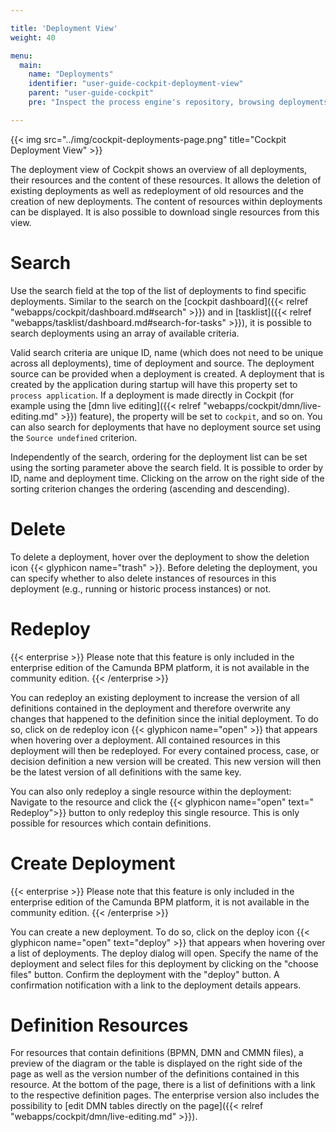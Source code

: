 ```yaml
---

title: 'Deployment View'
weight: 40

menu:
  main:
    name: "Deployments"
    identifier: "user-guide-cockpit-deployment-view"
    parent: "user-guide-cockpit"
    pre: "Inspect the process engine's repository, browsing deployments and resources"

---
```


{{< img src="../img/cockpit-deployments-page.png" title="Cockpit Deployment View" >}}

The deployment view of Cockpit shows an overview of all deployments, their resources and the content of these resources. It allows the deletion of existing deployments as well as redeployment of old resources and the creation of new deployments. The content of resources within deployments can be displayed. It is also possible to download single resources from this view.

# Search

Use the search field at the top of the list of deployments to find specific deployments. Similar to the search on the [cockpit dashboard]({{< relref "webapps/cockpit/dashboard.md#search" >}}) and in [tasklist]({{< relref "webapps/tasklist/dashboard.md#search-for-tasks" >}}), it is possible to search deployments using an array of available criteria.

Valid search criteria are unique ID, name (which does not need to be unique across all deployments), time of deployment and source. The deployment source can be provided when a deployment is created. A deployment that is created by the application during startup will have this property set to `process application`. If a deployment is made directly in Cockpit (for example using the [dmn live editing]({{< relref "webapps/cockpit/dmn/live-editing.md" >}}) feature), the property will be set to `cockpit`, and so on. You can also search for deployments that have no deployment source set using the `Source undefined` criterion.

Independently of the search, ordering for the deployment list can be set using the sorting parameter above the search field. It is possible to order by ID, name and deployment time. Clicking on the arrow on the right side of the sorting criterion changes the ordering (ascending and descending).

# Delete

To delete a deployment, hover over the deployment to show the deletion icon {{< glyphicon name="trash" >}}. Before deleting the deployment, you can specify whether to also delete instances of resources in this deployment (e.g., running or historic process instances) or not.

# Redeploy

{{< enterprise >}}
  Please note that this feature is only included in the enterprise edition of the Camunda BPM platform, it is not available in the community edition.
{{< /enterprise >}}

You can redeploy an existing deployment to increase the version of all definitions contained in the deployment and therefore overwrite any changes that happened to the definition since the initial deployment. To do so, click on de redeploy icon {{< glyphicon name="open" >}} that appears when hovering over a deployment. All contained resources in this deployment will then be redeployed. For every contained process, case, or decision definition a new version will be created. This new version will then be the latest version of all definitions with the same key.

You can also only redeploy a single resource within the deployment: Navigate to the resource and click the {{< glyphicon name="open" text=" Redeploy">}} button to only redeploy this single resource. This is only possible for resources which contain definitions.

# Create Deployment

{{< enterprise >}}
  Please note that this feature is only included in the enterprise edition of the Camunda BPM platform, it is not available in the community edition.
{{< /enterprise >}}

You can create a new deployment. To do so, click on the deploy icon {{< glyphicon name="open" text="deploy" >}} that appears when hovering over a list of deployments. The deploy dialog will open. Specify the name of the deployment and select files for this deployment by clicking on the "choose files" button. Confirm the deployment with the "deploy" button. A confirmation notification with a link to the deployment details appears.

# Definition Resources

For resources that contain definitions (BPMN, DMN and CMMN files), a preview of the diagram or the table is displayed on the right side of the page as well as the version number of the definitions contained in this resource. At the bottom of the page, there is a list of definitions with a link to the respective definition pages. The enterprise version also includes the possibility to [edit DMN tables directly on the page]({{< relref "webapps/cockpit/dmn/live-editing.md" >}}).
